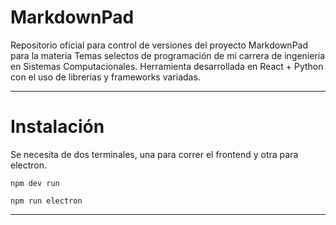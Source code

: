 # MarkdownPad

Repositorio oficial para control de versiones del proyecto MarkdownPad para la materia Temas selectos de programación de mi carrera de ingenieria en Sistemas Computacionales. Herramienta desarrollada en React + Python con el uso de librerias y frameworks variadas.

***

# Instalación

Se necesita de dos terminales, una para correr el frontend y otra para electron.

```shell
npm dev run
```

```shell
npm run electron
```

***


